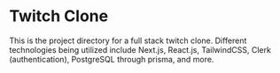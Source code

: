 # Twitch Clone

This is the project directory for a full stack twitch clone. Different technologies being utilized include Next.js, React.js, TailwindCSS, Clerk (authentication), PostgreSQL through prisma, and more.

